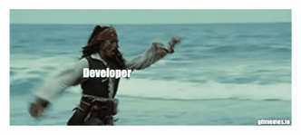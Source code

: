<!-- Header -->
![Header](https://github.com/s1ma82/s1ma82/blob/main/src/developer-recruiters.gif)
<!-- About me -->

<!-- Еechnologies -->

<!-- Projects -->

<!-- Возьмите не работу -->